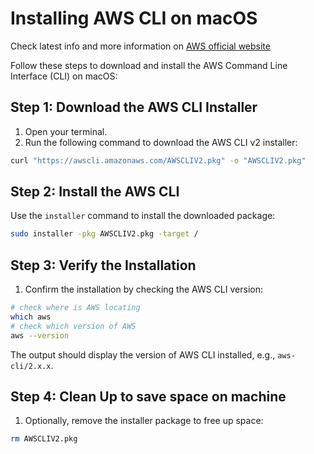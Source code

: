# Installing AWS CLI on macOS

Check latest info and more information on [AWS official website](https://docs.aws.amazon.com/cli/latest/userguide/getting-started-install.html)

Follow these steps to download and install the AWS Command Line Interface (CLI) on macOS:

## Step 1: Download the AWS CLI Installer
1. Open your terminal.
2. Run the following command to download the AWS CLI v2 installer:
```bash
curl "https://awscli.amazonaws.com/AWSCLIV2.pkg" -o "AWSCLIV2.pkg"
```

## Step 2: Install the AWS CLI
Use the `installer` command to install the downloaded package:
```bash
sudo installer -pkg AWSCLIV2.pkg -target /
```

## Step 3: Verify the Installation
1. Confirm the installation by checking the AWS CLI version:
```bash
# check where is AWS locating 
which aws
# check which version of AWS
aws --version
```
The output should display the version of AWS CLI installed, e.g., `aws-cli/2.x.x`.

## Step 4: Clean Up to save space on machine
1. Optionally, remove the installer package to free up space:
```bash
rm AWSCLIV2.pkg
```
